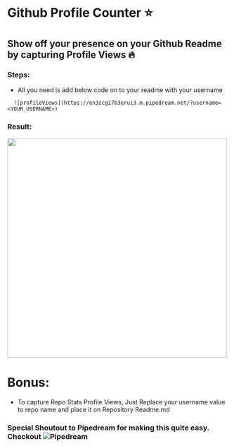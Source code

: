 # Github Profile Counter :star:
## Show off your presence on your Github Readme by capturing Profile Views :fire:

### Steps:
* All you need is add below code on to your readme with your username
```
  ![profileViews](https://en3zcgi7b3erui3.m.pipedream.net/?username=<YOUR_USERNAME>)
```
### Result:
<img width="500" src="https://i.ibb.co/bXVKZmg/Screenshot-2020-09-29-at-10-23-23-PM.png" />

# Bonus:
* To capture Repo Stats Profile Views, Just Replace your username value to repo name and place it on Repository Readme.md

### Special Shoutout to Pipedream for making this quite easy. Checkout ![Pipedream](https://pipedream.net)


